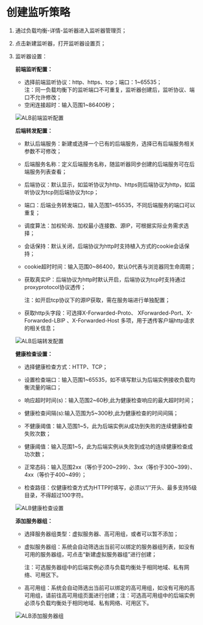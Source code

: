 # 创建监听策略

1. 通过负载均衡-详情-监听器进入监听器管理页；

2. 点击新建监听器，打开监听器设置页；

3. 监听器设置：
	
	**前端监听配置：**
	
	- 选择前端监听协议：http、https、tcp；端口：1~65535；	
		注：同一负载均衡下的监听端口不可重复，监听器创建后，监听协议、端口不允许修改；	
	- 空闲连接超时：输入范围1~86400秒；

 	![ALB前端监听配置](https://github.com/jdcloudcom/cn/blob/master/image/Networking/ALB/ALB-022.png)

	**后端转发配置：**

	- 默认后端服务：新建或选择一个已有的后端服务，选择已有后端服务相关参数不可修改；
	
	- 后端服务名称：定义后端服务名称，随监听器同步创建的后端服务可在后端服务列表查看；	
	
	- 后端协议：默认显示，如监听协议为http、https则后端协议为http，如监听协议为tcp则后端协议为tcp；
	
	- 端口：后端业务转发端口，输入范围1~65535，不同后端服务的端口可以重复；
	
	- 调度算法：加权轮询、加权最小连接数、源IP，可根据实际业务需求选择；
	
	- 会话保持：默认关闭，后端协议为http时支持植入方式的cookie会话保持；	
	
	- cookie超时时间：输入范围0~86400，默认0代表与浏览器同生命周期；	
	
	- 获取真实IP：后端协议为http时默认开启，后端协议为tcp时支持通过proxyprotocol协议透传；
	
		注：如开启tcp协议下的源IP获取，需在服务端进行单独配置；	
		
	- 获取http头字段：可选择X-Forwarded-Proto、 XForwarded-Port、X-Forwarded-LBIP 、X-Forwarded-Host 多项，用于透传客户端http请求的相关信息；

 	![ALB后端转发配置](https://github.com/jdcloudcom/cn/blob/master/image/Networking/ALB/ALB-023.png)	

	**健康检查设置：**

	- 选择健康检查方式：HTTP、TCP；
	
	- 设置检查端口：输入范围1~65535，如不填写默认为后端实例接收负载均衡流量的端口；
	
	- 响应超时时间(s)：输入范围2~60秒,此为健康检查响应的最大超时时间；
	
	- 健康检查间隔(s):输入范围为5~300秒,此为健康检查的时间间隔；
	
	- 不健康阈值：输入范围1~5，此为后端实例从成功到失败的连续健康检查失败次数；
	
	- 健康阈值：输入范围1~5，此为后端实例从失败到成功的连续健康检查成功次数；
	
	- 正常态码：输入范围2xx（等价于200~299）、3xx（等价于300~399）、4xx（等价于400~499）；
	
	- 检查路径：仅健康检查方式为HTTP时填写，必须以“/”开头、最多支持5级目录，不得超过100字符。

 	![ALB健康检查设置](https://github.com/jdcloudcom/cn/blob/master/image/Networking/ALB/ALB-024.png)

	**添加服务器组：**

	- 选择服务器组类型：虚拟服务器、高可用组，或者可以暂不添加；
	
	- 虚拟服务器组：系统会自动筛选出当前可以绑定的服务器组列表，如没有可用的服务器组，可点击“新建虚拟服务器组”进行创建；	
	
		注：可选服务器组中的后端实例必须与负载均衡处于相同地域、私有网络、可用区下。

	- 高可用组：系统会自动筛选出当前可以绑定的高可用组，如没有可用的高可用组，请前往高可用组页面进行创建；注：可选高可用组中的后端实例必须与负载均衡处于相同地域、私有网络、可用区下。

 	![ALB添加服务器组](https://github.com/jdcloudcom/cn/blob/master/image/Networking/ALB/ALB-025.png)
